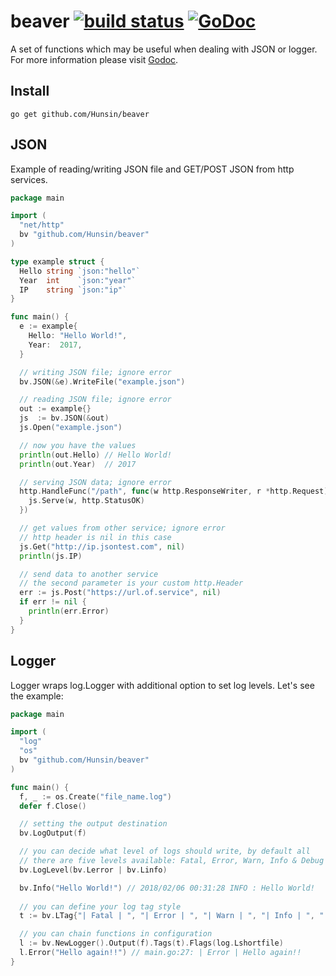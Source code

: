# beaver [![build status](https://api.travis-ci.org/Hunsin/beaver.svg?branch=master)](https://travis-ci.org/Hunsin/beaver) [![GoDoc](https://godoc.org/github.com/Hunsin/beaver?status.svg)](https://godoc.org/github.com/Hunsin/beaver)

A set of functions which may be useful when dealing with JSON or logger.  
For more information please visit [Godoc](https://godoc.org/github.com/Hunsin/beaver).

## Install
`go get github.com/Hunsin/beaver`

## JSON
Example of reading/writing JSON file and GET/POST JSON from http services.
```go
package main

import (
  "net/http"
  bv "github.com/Hunsin/beaver"
)

type example struct {
  Hello string `json:"hello"`
  Year  int    `json:"year"`
  IP    string `json:"ip"`
}

func main() {
  e := example{
    Hello: "Hello World!",
    Year:  2017,
  }

  // writing JSON file; ignore error
  bv.JSON(&e).WriteFile("example.json")

  // reading JSON file; ignore error
  out := example{}
  js  := bv.JSON(&out)
  js.Open("example.json")

  // now you have the values
  println(out.Hello) // Hello World!
  println(out.Year)  // 2017

  // serving JSON data; ignore error
  http.HandleFunc("/path", func(w http.ResponseWriter, r *http.Request) {
    js.Serve(w, http.StatusOK)
  })

  // get values from other service; ignore error
  // http header is nil in this case
  js.Get("http://ip.jsontest.com", nil)
  println(js.IP)

  // send data to another service
  // the second parameter is your custom http.Header
  err := js.Post("https://url.of.service", nil)
  if err != nil {
    println(err.Error)
  }
}
```

## Logger
Logger wraps log.Logger with additional option to set log levels.
Let's see the example:
```go
package main

import (
  "log"
  "os"
  bv "github.com/Hunsin/beaver"
)

func main() {
  f, _ := os.Create("file_name.log")
  defer f.Close()

  // setting the output destination
  bv.LogOutput(f)

  // you can decide what level of logs should write, by default all
  // there are five levels available: Fatal, Error, Warn, Info & Debug
  bv.LogLevel(bv.Lerror | bv.Linfo)

  bv.Info("Hello World!") // 2018/02/06 00:31:28 INFO : Hello World!
  
  // you can define your log tag style
  t := bv.LTag{"| Fatal | ", "| Error | ", "| Warn | ", "| Info | ", "| Debug | "}

  // you can chain functions in configuration
  l := bv.NewLogger().Output(f).Tags(t).Flags(log.Lshortfile)
  l.Error("Hello again!!") // main.go:27: | Error | Hello again!!
}
```